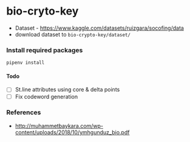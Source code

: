 # bio-cryto-key

- Dataset - https://www.kaggle.com/datasets/ruizgara/socofing/data
- download dataset to `bio-crypto-key/dataset/`

### Install required packages

```console
pipenv install
```

#### Todo

- [ ] St.line attributes using core & delta points
- [ ] Fix codeword generation

### References

- http://muhammetbaykara.com/wp-content/uploads/2018/10/ymhgunduz_bio.pdf
